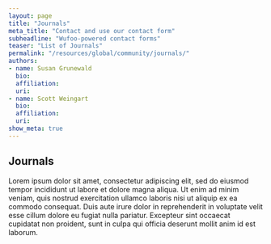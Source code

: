 ```yaml
---
layout: page
title: "Journals"
meta_title: "Contact and use our contact form"
subheadline: "Wufoo-powered contact forms"
teaser: "List of Journals"
permalink: "/resources/global/community/journals/"
authors: 
- name: Susan Grunewald
  bio:
  affiliation:
  uri:
- name: Scott Weingart
  bio:
  affiliation:
  uri:
show_meta: true
---
```

## Journals

Lorem ipsum dolor sit amet, consectetur adipiscing elit, sed do eiusmod tempor incididunt ut labore et dolore magna aliqua. Ut enim ad minim veniam, quis nostrud exercitation ullamco laboris nisi ut aliquip ex ea commodo consequat. Duis aute irure dolor in reprehenderit in voluptate velit esse cillum dolore eu fugiat nulla pariatur. Excepteur sint occaecat cupidatat non proident, sunt in culpa qui officia deserunt mollit anim id est laborum.